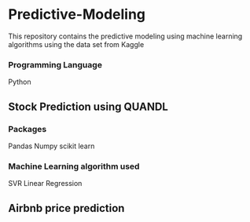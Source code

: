 # Predictive-Modeling
This repository contains the predictive modeling using machine learning algorithms using the data set from Kaggle

### Programming Language
Python

## Stock Prediction using QUANDL
### Packages
Pandas
Numpy
scikit learn

### Machine Learning algorithm used
SVR
Linear Regression


## Airbnb price prediction









